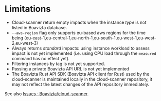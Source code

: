 # Limitations

- Cloud-scanner return empty impacts when the instance _type_ is not listed in Boavizta database.
- `--aws-region` flag only supports eu-based aws regions for the time being (eu-east-1,eu-central-1,eu-north-1,eu-south-1,eu-west-1,eu-west-2,eu-west-3)
- Always returns _standard_ impacts: using instance workload to assess impact is not yet implemented (i.e. using CPU load through the `measured` command has no effect yet).
- Filtering instances by tag is not yet supported.
- Passing a private Boavizta API URL is not yet implemented
- The Boavizta Rust API SDK  (Boavizta API client for Rust) used by the cloud-scanner is maintained locally in the cloud-scanner repository, it may not reflect the latest changes of the API repository immediately.

See also [Issues · Boavizta/cloud-scanner](https://github.com/Boavizta/cloud-scanner/issues).
